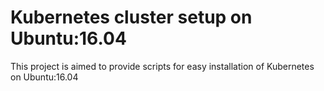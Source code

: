 # Kubernetes cluster setup on Ubuntu:16.04
This project is aimed to provide scripts for easy installation of Kubernetes on Ubuntu:16.04
